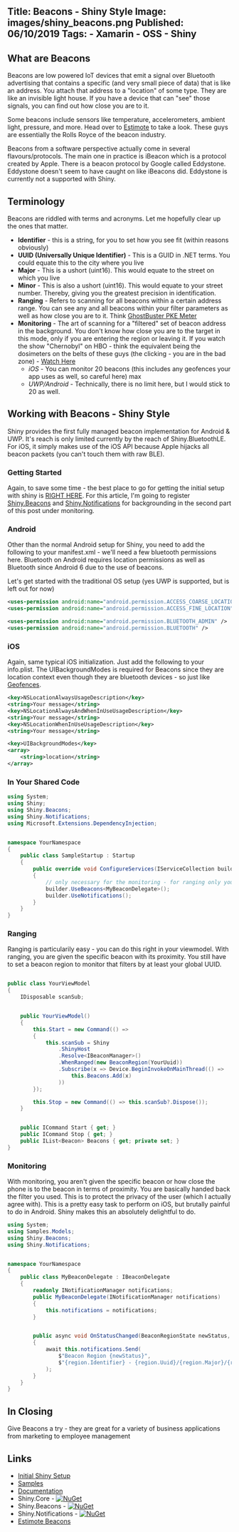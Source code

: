Title: Beacons - Shiny Style
Image: images/shiny_beacons.png
Published: 06/10/2019
Tags:
    - Xamarin
    - OSS
    - Shiny
---

## What are Beacons
Beacons are low powered IoT devices that emit a signal over Bluetooth advertising that contains a specific (and very small piece of data) that is like an address.  You attach that address to a "location" of some type.  They are like an invisible light house.  If you have a device that can "see" those signals, you can find out how close you are to it.  

Some beacons include sensors like temperature, accelerometers, ambient light, pressure, and more.  Head over to [Estimote](https://estimote.com/products/) to take a look.  These guys are essentially the Rolls Royce of the beacon industry.

Beacons from a software perspective actually come in several flavours/protocols.  The main one in practice is iBeacon which is a protocol created by Apple.  There is a beacon protocol by Google called Eddystone. Eddystone doesn't seem to have caught on like iBeacons did.  Eddystone is currently not a supported with Shiny.

## Terminology
Beacons are riddled with terms and acronyms.  Let me hopefully clear up the ones that matter.

* **Identifier** - this is a string, for you to set how you see fit (within reasons obviously)
* **UUID (Universally Unique Identifier)** - This is a GUID in .NET terms.  You could equate this to the city where you live
* **Major** - This is a ushort (uint16).  This would equate to the street on which you live
* **Minor** - This is also a ushort (uint16).  This would equate to your street number.  Thereby, giving you the greatest precision in identification.
* **Ranging** - Refers to scanning for all beacons within a certain address range.  You can see any and all beacons within your filter parameters as well as how close you are to it.  Think [GhostBuster PKE Meter](https://ghostbusters.fandom.com/wiki/P.K.E._Meter)
* **Monitoring** - The art of scanning for a "filtered" set of beacon address in the background.  You don't know how close you are to the target in this mode, only if you are entering the region or leaving it.  If you watch the show "Chernobyl" on HBO - think the equivalent being the dosimeters on the belts of these guys (the clicking - you are in the bad zone) - [Watch Here](https://www.youtube.com/watch?v=uXafEIdkx6c)
    * _iOS_ - You can monitor 20 beacons (this includes any geofences your app uses as well, so careful here) max
    * _UWP/Android_ - Technically, there is no limit here, but I would stick to 20 as well.
    

## Working with Beacons - Shiny Style

Shiny provides the first fully managed beacon implementation for Android & UWP.  It's reach is only limited currently by the reach of Shiny.BluetoothLE.  For iOS, it simply makes use of the iOS API because Apple hijacks all beacon packets (you can't touch them with raw BLE).  

### Getting Started

Again, to save some time - the best place to go for getting the initial setup with shiny is [RIGHT HERE](introducingshiny).  For this article, I'm going to register [Shiny.Beacons](https://www.nuget.org/packages/Shiny.Beacons/) and [Shiny.Notifications](https://www.nuget.org/packages/Shiny.Notifications/) for backgrounding in the second part of this post under monitoring.

### Android
Other than the normal Android setup for Shiny, you need to add the following to your manifest.xml - we'll need a few bluetooth permissions here.  Bluetooth on Android requires location permissions as well as Bluetooth since Android 6 due to the use of beacons.

Let's get started with the traditional OS setup (yes UWP is supported, but is left out for now)

```xml
<uses-permission android:name="android.permission.ACCESS_COARSE_LOCATION" />
<uses-permission android:name="android.permission.ACCESS_FINE_LOCATION" />

<uses-permission android:name="android.permission.BLUETOOTH_ADMIN" />
<uses-permission android:name="android.permission.BLUETOOTH" />
```

### iOS
Again, same typical iOS initialization.  Just add the following to your info.plist.  The UIBackgroundModes is required for Beacons since they are location context even though they are bluetooth devices - so just like [Geofences](shiny-geofencing).

```xml
<key>NSLocationAlwaysUsageDescription</key>
<string>Your message</string>
<key>NSLocationAlwaysAndWhenInUseUsageDescription</key>
<string>Your message</string>
<key>NSLocationWhenInUseUsageDescription</key>
<string>Your message</string>

<key>UIBackgroundModes</key>
<array>
    <string>location</string>
</array>
```

### In Your Shared Code

```csharp
using System;
using Shiny;
using Shiny.Beacons;
using Shiny.Notifications;
using Microsoft.Extensions.DependencyInjection;


namespace YourNamespace
{
    public class SampleStartup : Startup
    {
        public override void ConfigureServices(IServiceCollection builder)
        {
            // only necessary for the monitoring - for ranging only you can use UseBeacons()
            builder.UseBeacons<MyBeaconDelegate>();
            builder.UseNotifications();
        }
    }
}
```



### Ranging

Ranging is particularily easy - you can do this right in your viewmodel.  With ranging, you are given the specific beacon with its proximity.  You still have to set a beacon region to monitor that filters by at least your global UUID.  

```csharp

public class YourViewModel
{
    IDisposable scanSub;


    public YourViewModel()
    {
        this.Start = new Command(() =>
        {
            this.scanSub = Shiny
                .ShinyHost
                .Resolve<IBeaconManager>()
                .WhenRanged(new BeaconRegion(YourUuid))
                .Subscribe(x => Device.BeginInvokeOnMainThread(() =>                
                    this.Beacons.Add(x)
                ))
        });

        this.Stop = new Command(() => this.scanSub?.Dispose());
    }


    public ICommand Start { get; }
    public ICommand Stop { get; }
    public IList<Beacon> Beacons { get; private set; }
}

```


### Monitoring
With monitoring, you aren't given the specific beacon or how close the phone is to the beacon in terms of proximity.  You are basically handed back the filter you used.  This is to protect the privacy of the user (which I actually agree with).  This is a pretty easy task to perform on iOS, but brutally painful to do in Android.  Shiny makes this an absolutely delightful to do.

```csharp
using System;
using Samples.Models;
using Shiny.Beacons;
using Shiny.Notifications;


namespace YourNamespace
{
    public class MyBeaconDelegate : IBeaconDelegate
    {
        readonly INotificationManager notifications;
        public MyBeaconDelegate(INotificationManager notifications) 
        {
            this.notifications = notifications;
        }


        public async void OnStatusChanged(BeaconRegionState newStatus, BeaconRegion region)
        {
            await this.notifications.Send(
                $"Beacon Region {newStatus}",
                $"{region.Identifier} - {region.Uuid}/{region.Major}/{region.Minor}"
            );
        }
    }
}
```

## In Closing
Give Beacons a try - they are great for a variety of business applications from marketing to employee management

## Links
* [Initial Shiny Setup](introducingshiny)
* [Samples](https://github.com/shinyorg/shinysamples/tree/master/Samples/Beacons)
* [Documentation](https://shinylib.net)
* Shiny.Core - [![NuGet](https://img.shields.io/nuget/v/Shiny.Core.svg?maxAge=2592000)](https://www.nuget.org/packages/Shiny.Core/)
* Shiny.Beacons - [![NuGet](https://img.shields.io/nuget/v/Shiny.Beacons.svg?maxAge=2592000)](https://www.nuget.org/packages/Shiny.Beacons/)
* Shiny.Notifications - [![NuGet](https://img.shields.io/nuget/v/Shiny.Notifications.svg?maxAge=2592000)](https://www.nuget.org/packages/Shiny.Notifications/)
* [Estimote Beacons](https://estimote.com/products/)

